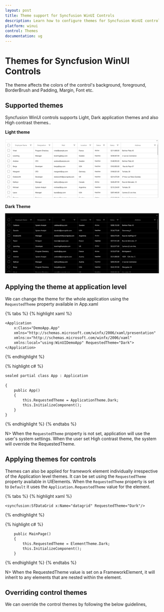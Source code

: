 ```yaml
---
layout: post
title: Theme support for Syncfusion WinUI Controls
description: Learn how to configure themes for Syncfusion WinUI controls.
platform: winui
control: Themes
documentation: ug
---
```


# Themes for Syncfusion WinUI Controls

The theme affects the colors of the control's background, foreground, BorderBrush and Padding, Margin, Font etc.

## Supported themes

Syncfusion WinUI controls supports Light, Dark application themes and also High contrast themes.. 

**Light theme**

![Light theme for WinUI controls](themes-images/light.png)

**Dark Theme**

![Dark theme for WinUI controls](themes-images/dark.png)

## Applying the theme at application level

We can change the theme for the whole application using the `RequestedTheme` property available in App.xaml 

{% tabs %}
{% highlight xaml %}

    <Application
        x:Class="DemoApp.App"
        xmlns="http://schemas.microsoft.com/winfx/2006/xaml/presentation"
        xmlns:x="http://schemas.microsoft.com/winfx/2006/xaml"
        xmlns:local="using:WinUIDemoApp" RequestedTheme="Dark">
    </Application>

{% endhighlight %}

{% highlight c# %}

    sealed partial class App : Application

    {
        public App()
        {
            this.RequestedTheme = ApplicationTheme.Dark;
            this.InitializeComponent();
        }
    }

{% endhighlight %}
{% endtabs %}

N> When the `RequestedTheme` property is not set, application will use the user's system settings. When the user set High contrast theme, the system will override the RequestedTheme.

## Applying themes for controls

Themes can also be applied for framework element individually irrespective of the Application level themes. It can be set using the `RequestedTheme` property available in UIElements. When the `RequestedTheme` property is set to `Default` it uses the `Application.RequestedTheme` value for the element.

{% tabs %}
{% highlight xaml %}

    <syncfusion:SfDataGrid x:Name="datagrid" RequestedTheme="Dark"/>

{% endhighlight %}

{% highlight c# %}

        public MainPage()
        {
            this.RequestedTheme = ElementTheme.Dark;
            this.InitializeComponent();
        }

{% endhighlight %}
{% endtabs %}

N> When the RequestedTheme value is set on a FrameworkElement, it will inherit to any elements that are nested within the element.


## Overriding control themes

We can override the control themes by following the below guidelines, 





